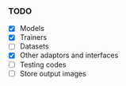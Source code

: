 ### TODO
- [x] Models
- [x] Trainers
- [ ] Datasets
- [x] Other adaptors and interfaces
- [ ] Testing codes
- [ ] Store output images

